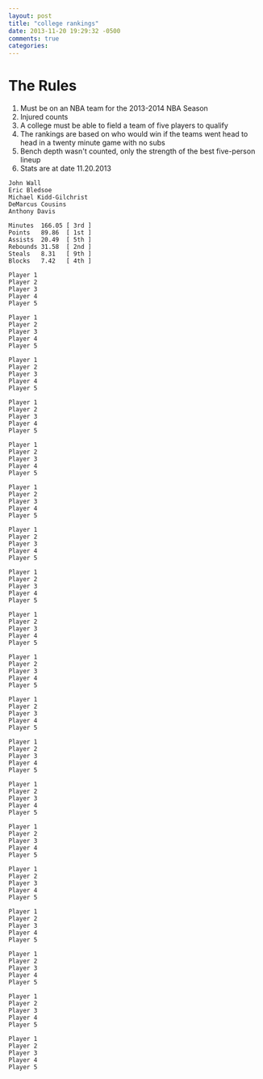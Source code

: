 ```yaml
---
layout: post
title: "college rankings"
date: 2013-11-20 19:29:32 -0500
comments: true
categories:
---
```


# The Rules
  1. Must be on an NBA team for the 2013-2014 NBA Season
  2. Injured counts
  3. A college must be able to field a team of five players to qualify
  4. The rankings are based on who would win if the teams went head to head in a twenty minute game with no subs
  5. Bench depth wasn't counted, only the strength of the best five-person lineup
  6. Stats are at date 11.20.2013


``` plain Kentucky
John Wall
Eric Bledsoe
Michael Kidd-Gilchrist
DeMarcus Cousins
Anthony Davis

Minutes  166.05 [ 3rd ]
Points   89.86  [ 1st ]
Assists  20.49  [ 5th ]
Rebounds 31.58  [ 2nd ]
Steals   8.31   [ 9th ]
Blocks   7.42   [ 4th ]
```

``` plain Kansas
Player 1
Player 2
Player 3
Player 4
Player 5
```

``` plain Washington
Player 1
Player 2
Player 3
Player 4
Player 5
```

``` plain LSU
Player 1
Player 2
Player 3
Player 4
Player 5
```

``` plain UCLA
Player 1
Player 2
Player 3
Player 4
Player 5
```

``` plain North Carolina
Player 1
Player 2
Player 3
Player 4
Player 5
```

``` plain Texas
Player 1
Player 2
Player 3
Player 4
Player 5
```

``` plain Florida
Player 1
Player 2
Player 3
Player 4
Player 5
```

``` plain Wake Forest
Player 1
Player 2
Player 3
Player 4
Player 5
```

``` plain Georgia Tech
Player 1
Player 2
Player 3
Player 4
Player 5
```

``` plain Arizona
Player 1
Player 2
Player 3
Player 4
Player 5
```

``` plain Marquette
Player 1
Player 2
Player 3
Player 4
Player 5
```

``` plain Duke
Player 1
Player 2
Player 3
Player 4
Player 5
```

``` plain Louisville
Player 1
Player 2
Player 3
Player 4
Player 5
```

``` plain Connecticut
Player 1
Player 2
Player 3
Player 4
Player 5
```

``` plain Ohio State
Player 1
Player 2
Player 3
Player 4
Player 5
```

``` plain Georgetown
Player 1
Player 2
Player 3
Player 4
Player 5
```

``` plain USC
Player 1
Player 2
Player 3
Player 4
Player 5
```

``` plain Syracuse
Player 1
Player 2
Player 3
Player 4
Player 5
```

``` plain Gonzaga
Player 1
Player 2
Player 3
Player 4
Player 5
```
